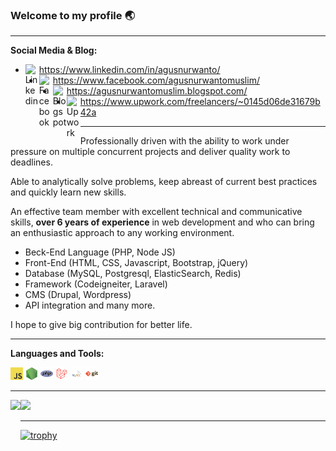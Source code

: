 ### Welcome to my profile :earth_asia:

----
**Social Media & Blog:** 

- <a target="_blank" href="https://www.linkedin.com/in/agusnurwanto/"><img align="left" alt="Linkedin" width="22px" src="https://upload.wikimedia.org/wikipedia/commons/e/e9/Linkedin_icon.svg" /></a> https://www.linkedin.com/in/agusnurwanto/
- <a target="_blank" href="https://www.facebook.com/agusnurwantomuslim/"><img align="left" alt="Facebook" width="22px" src="https://upload.wikimedia.org/wikipedia/commons/5/51/Facebook_f_logo_%282019%29.svg" /></a> https://www.facebook.com/agusnurwantomuslim/
- <a target="_blank" href="https://agusnurwantomuslim.blogspot.com/"><img align="left" alt="Blogspot" width="22px" src="https://upload.wikimedia.org/wikipedia/commons/thumb/3/31/Blogger.svg/180px-Blogger.svg.png" /></a> https://agusnurwantomuslim.blogspot.com/
- <a target="_blank" href="https://www.upwork.com/freelancers/~0145d06de31679b42a/"><img align="left" alt="Upwork" width="22px" src="https://upload.wikimedia.org/wikipedia/commons/6/68/Upwork.png" /></a> https://www.upwork.com/freelancers/~0145d06de31679b42a

---- 
Professionally driven with the ability to work under pressure on multiple concurrent projects and deliver quality work to deadlines.

Able to analytically solve problems, keep abreast of current best practices and quickly learn new skills.

An effective team member with excellent technical and communicative skills, **over 6 years of experience** in web development and who can bring an
enthusiastic approach to any working environment.

- Beck-End Language (PHP, Node JS)
- Front-End (HTML, CSS, Javascript, Bootstrap, jQuery)
- Database (MySQL, Postgresql, ElasticSearch, Redis)
- Framework (Codeigneiter, Laravel)
- CMS (Drupal, Wordpress)
- API integration and many more.

I hope to give big contribution for better life. 



----
**Languages and Tools:**  

<code><img height="20" src="https://raw.githubusercontent.com/github/explore/80688e429a7d4ef2fca1e82350fe8e3517d3494d/topics/javascript/javascript.png"></code>
<code><img height="20" src="https://raw.githubusercontent.com/github/explore/80688e429a7d4ef2fca1e82350fe8e3517d3494d/topics/nodejs/nodejs.png"></code>
<code><img height="20" src="https://raw.githubusercontent.com/github/explore/80688e429a7d4ef2fca1e82350fe8e3517d3494d/topics/php/php.png"></code>
<code><img height="20" src="https://raw.githubusercontent.com/github/explore/80688e429a7d4ef2fca1e82350fe8e3517d3494d/topics/laravel/laravel.png"></code>
<code><img height="20" src="https://raw.githubusercontent.com/github/explore/80688e429a7d4ef2fca1e82350fe8e3517d3494d/topics/mysql/mysql.png"></code>
<code><img height="20" src="https://raw.githubusercontent.com/github/explore/80688e429a7d4ef2fca1e82350fe8e3517d3494d/topics/git/git.png"></code>

----
<div>
  <img height="170" align="left" src="https://github-readme-stats.vercel.app/api?username=agusnurwanto&count_private=true&include_all_commits=true" />
  <img src="https://github-readme-stats.vercel.app/api/top-langs/?username=agusnurwanto&layout=compact" />
</div>

----
[![trophy](https://github-profile-trophy.vercel.app/?username=agusnurwanto)](https://github.com/ryo-ma/github-profile-trophy)

